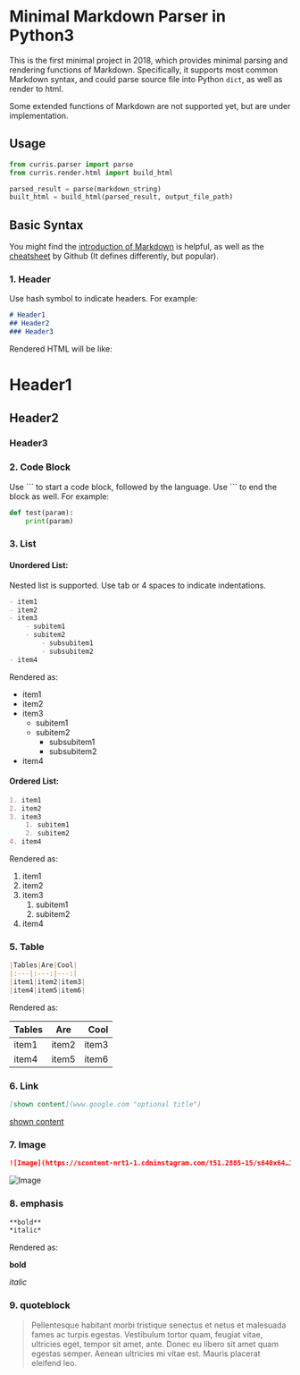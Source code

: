 # Minimal Markdown Parser in Python3

This is the first minimal project in 2018, which provides minimal parsing and rendering functions of Markdown. Specifically, it supports most common Markdown syntax, and could parse source file into Python `dict`, as well as render to html.

Some extended functions of Markdown are not supported yet, but are under implementation.

## Usage
```python
from curris.parser import parse
from curris.render.html import build_html

parsed_result = parse(markdown_string)
built_html = build_html(parsed_result, output_file_path)
```

## Basic Syntax

You might find the [introduction of Markdown](https://en.wikipedia.org/wiki/Markdown) is helpful, as well as the [cheatsheet](https://guides.github.com/pdfs/markdown-cheatsheet-online.pdf) by Github (It defines differently, but popular).

### 1. Header

Use hash symbol to indicate headers. For example:

```markdown
# Header1
## Header2
### Header3
```

Rendered HTML will be like:

# Header1

## Header2

### Header3

### 2. Code Block

Use \`\`\` to start a code block, followed by the language. Use \`\`\` to end the block as well. For example:

```python
def test(param):
    print(param)
```

### 3. List

#### Unordered List:

Nested list is supported. Use tab or 4 spaces to indicate indentations.

```markdown
- item1
- item2
- item3
    - subitem1
    - subitem2
        - subsubitem1
        - subsubitem2
- item4
```

Rendered as:
- item1
- item2
- item3
    - subitem1
    - subitem2
        - subsubitem1
        - subsubitem2
- item4


#### Ordered List:
```markdown
1. item1
2. item2
3. item3
    1. subitem1
    2. subitem2
4. item4
```

Rendered as:
1. item1
2. item2
3. item3
    1. subitem1
    2. subitem2
4. item4

### 5. Table

```markdown
|Tables|Are|Cool|
|:---|:---:|---:|
|item1|item2|item3|
|item4|item5|item6|
```

Rendered as:

|Tables|Are|Cool|
|:---|:---:|---:|
|item1|item2|item3|
|item4|item5|item6|

### 6. Link

```markdown
[shown content](www.google.com "optional title")
```

[shown content](www.google.com "optional title")


### 7. Image

```markdown
![Image](https://scontent-nrt1-1.cdninstagram.com/t51.2885-15/s640x64…1080.1080/23823593_1751381835163782_208122965429059584_n.jpg)
```

![Image](https://scontent-nrt1-1.cdninstagram.com/t51.2885-15/s640x64…1080.1080/23823593_1751381835163782_208122965429059584_n.jpg)

### 8. emphasis
```markdown
**bold**
*italic*
```

Rendered as:

**bold**

*italic*

### 9. quoteblock

> Pellentesque habitant morbi tristique senectus et netus et malesuada fames ac turpis egestas. Vestibulum tortor quam, feugiat vitae, ultricies eget, tempor sit amet, ante. Donec eu libero sit amet quam egestas semper. Aenean ultricies mi vitae est. Mauris placerat eleifend leo.
